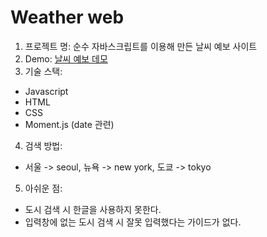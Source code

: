 # Weather web

1. 프로젝트 명: 순수 자바스크립트를 이용해 만든 날씨 예보 사이트
2. Demo: [날씨 예보 데모](https://4green.github.io/weather)
3. 기술 스택:
- Javascript
- HTML
- CSS
- Moment.js (date 관련)
4. 검색 방법:
- 서울 -> seoul, 뉴욕 -> new york, 도쿄 -> tokyo 
5. 아쉬운 점:
- 도시 검색 시 한글을 사용하지 못한다.
- 입력창에 없는 도시 검색 시 잘못 입력했다는 가이드가 없다.
